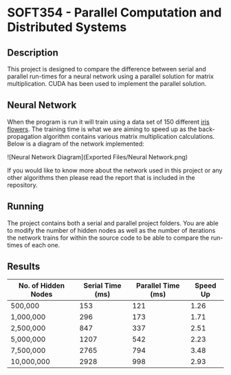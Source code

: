 # SOFT354 - Parallel Computation and Distributed Systems
## Description
This project is designed to compare the difference between serial and parallel run-times for a neural network using a parallel solution for matrix multiplication. CUDA has been used to implement the parallel solution.

## Neural Network
When the program is run it will train using a data set of 150 different [iris flowers](https://github.com/danthick/SOFT354/blob/master/iris-original.csv). The training time is what we are aiming to speed up as the back-propagation algorithm contains various matrix multiplication calculations. Below is a diagram of the network implemented:

![Neural Network Diagram](Exported Files/Neural Network.png)

If you would like to know more about the network used in this project or any other algorithms then please read the report that is included in the repository.

## Running
The project contains both a serial and parallel project folders. You are able to modify the number of hidden nodes as well as the number of iterations the network trains for within the source code to be able to compare the run-times of each one.

## Results
| No. of Hidden Nodes | Serial Time (ms) | Parallel Time (ms) | Speed Up |
| --- | --- |--- | --- |
| 500,000 | 153 | 121 | 1.26 |
| 1,000,000 | 296 | 173 | 1.71 |
| 2,500,000 | 847 | 337 | 2.51 |
| 5,000,000 | 1207 | 542 | 2.23 |
| 7,500,000 | 2765 | 794 | 3.48 |
| 10,000,000 | 2928 | 998 | 2.93 |
